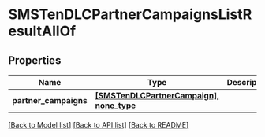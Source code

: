 # SMSTenDLCPartnerCampaignsListResultAllOf

## Properties
Name | Type | Description | Notes
------------ | ------------- | ------------- | -------------
**partner_campaigns** | [**[SMSTenDLCPartnerCampaign], none_type**](SMSTenDLCPartnerCampaign.md) |  | [optional] 

[[Back to Model list]](../README.md#documentation-for-models) [[Back to API list]](../README.md#documentation-for-api-endpoints) [[Back to README]](../README.md)


